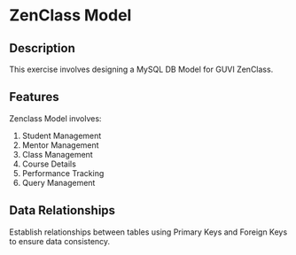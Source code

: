 # ZenClass Model

## Description
This exercise involves designing a MySQL DB Model for GUVI ZenClass. 

## Features
Zenclass Model involves:
1. Student Management
2. Mentor Management
3. Class Management
4. Course Details
5. Performance Tracking
6. Query Management

## Data Relationships
Establish relationships between tables using Primary Keys and Foreign Keys to ensure data consistency.

